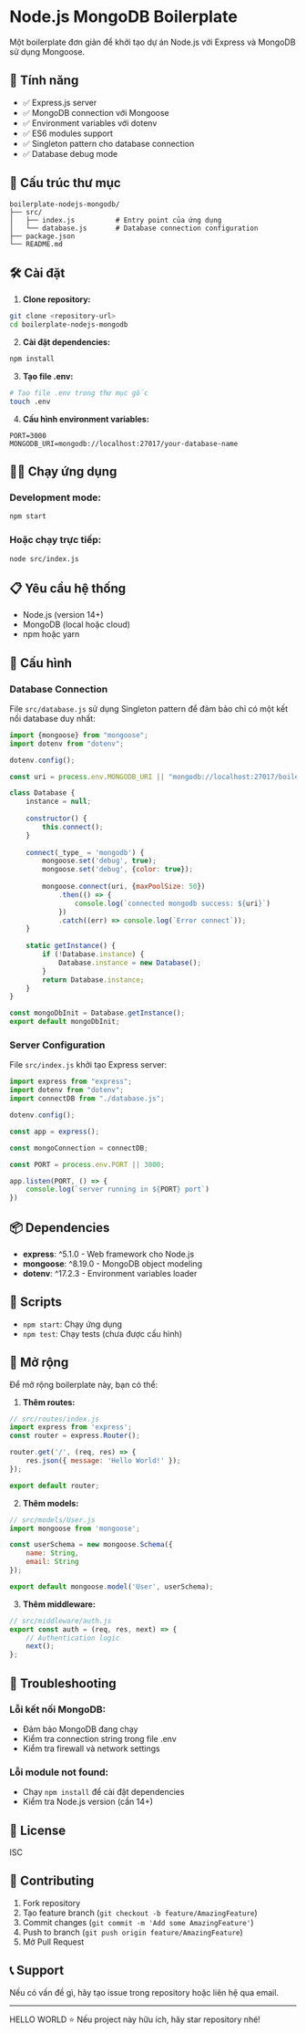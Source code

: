 # Node.js MongoDB Boilerplate

Một boilerplate đơn giản để khởi tạo dự án Node.js với Express và MongoDB sử dụng Mongoose.

## 🚀 Tính năng

- ✅ Express.js server
- ✅ MongoDB connection với Mongoose
- ✅ Environment variables với dotenv
- ✅ ES6 modules support
- ✅ Singleton pattern cho database connection
- ✅ Database debug mode

## 📁 Cấu trúc thư mục

```
boilerplate-nodejs-mongodb/
├── src/
│   ├── index.js          # Entry point của ứng dụng
│   └── database.js       # Database connection configuration
├── package.json
└── README.md
```

## 🛠️ Cài đặt

1. **Clone repository:**
```bash
git clone <repository-url>
cd boilerplate-nodejs-mongodb
```

2. **Cài đặt dependencies:**
```bash
npm install
```

3. **Tạo file .env:**
```bash
# Tạo file .env trong thư mục gốc
touch .env
```

4. **Cấu hình environment variables:**
```env
PORT=3000
MONGODB_URI=mongodb://localhost:27017/your-database-name
```

## 🏃‍♂️ Chạy ứng dụng

### Development mode:
```bash
npm start
```

### Hoặc chạy trực tiếp:
```bash
node src/index.js
```

## 📋 Yêu cầu hệ thống

- Node.js (version 14+)
- MongoDB (local hoặc cloud)
- npm hoặc yarn

## 🔧 Cấu hình

### Database Connection
File `src/database.js` sử dụng Singleton pattern để đảm bảo chỉ có một kết nối database duy nhất:

```javascript
import {mongoose} from "mongoose";
import dotenv from "dotenv";

dotenv.config();

const uri = process.env.MONGODB_URI || "mongodb://localhost:27017/boilerplate-nodejs-mongodb";

class Database {
    instance = null;
    
    constructor() {
        this.connect();
    }
    
    connect(_type_ = 'mongodb') {
        mongoose.set('debug', true);
        mongoose.set('debug', {color: true});
        
        mongoose.connect(uri, {maxPoolSize: 50})
            .then(() => {
                console.log(`connected mongodb success: ${uri}`)
            })
            .catch((err) => console.log(`Error connect`));
    }
    
    static getInstance() {
        if (!Database.instance) {
            Database.instance = new Database();
        }
        return Database.instance;
    }
}

const mongoDbInit = Database.getInstance();
export default mongoDbInit;
```

### Server Configuration
File `src/index.js` khởi tạo Express server:

```javascript
import express from "express";
import dotenv from "dotenv";
import connectDB from "./database.js";

dotenv.config();

const app = express();

const mongoConnection = connectDB;

const PORT = process.env.PORT || 3000;

app.listen(PORT, () => {
    console.log(`server running in ${PORT} port`)
})
```

## 📦 Dependencies

- **express**: ^5.1.0 - Web framework cho Node.js
- **mongoose**: ^8.19.0 - MongoDB object modeling
- **dotenv**: ^17.2.3 - Environment variables loader

## 🔄 Scripts

- `npm start`: Chạy ứng dụng
- `npm test`: Chạy tests (chưa được cấu hình)

## 🚀 Mở rộng

Để mở rộng boilerplate này, bạn có thể:

1. **Thêm routes:**
```javascript
// src/routes/index.js
import express from 'express';
const router = express.Router();

router.get('/', (req, res) => {
    res.json({ message: 'Hello World!' });
});

export default router;
```

2. **Thêm models:**
```javascript
// src/models/User.js
import mongoose from 'mongoose';

const userSchema = new mongoose.Schema({
    name: String,
    email: String
});

export default mongoose.model('User', userSchema);
```

3. **Thêm middleware:**
```javascript
// src/middleware/auth.js
export const auth = (req, res, next) => {
    // Authentication logic
    next();
};
```

## 🐛 Troubleshooting

### Lỗi kết nối MongoDB:
- Đảm bảo MongoDB đang chạy
- Kiểm tra connection string trong file .env
- Kiểm tra firewall và network settings

### Lỗi module not found:
- Chạy `npm install` để cài đặt dependencies
- Kiểm tra Node.js version (cần 14+)

## 📝 License

ISC

## 🤝 Contributing

1. Fork repository
2. Tạo feature branch (`git checkout -b feature/AmazingFeature`)
3. Commit changes (`git commit -m 'Add some AmazingFeature'`)
4. Push to branch (`git push origin feature/AmazingFeature`)
5. Mở Pull Request

## 📞 Support

Nếu có vấn đề gì, hãy tạo issue trong repository hoặc liên hệ qua email.

---
HELLO WORLD
⭐ Nếu project này hữu ích, hãy star repository nhé!
